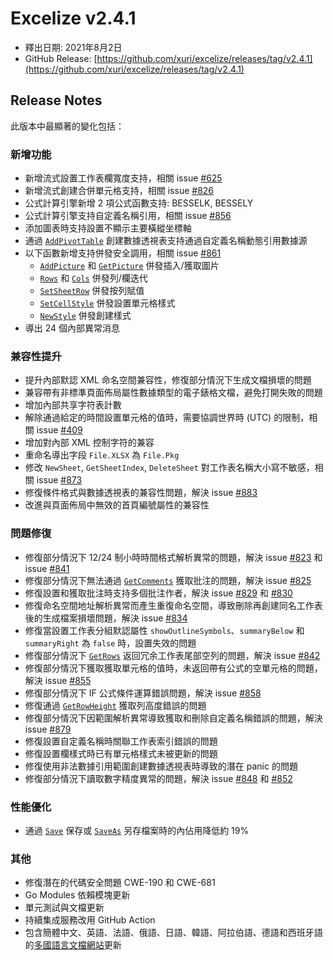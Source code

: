 # Excelize v2.4.1

* 釋出日期: 2021年8月2日
* GitHub Release: [https://github.com/xuri/excelize/releases/tag/v2.4.1](https://github.com/xuri/excelize/releases/tag/v2.4.1)

## Release Notes

此版本中最顯著的變化包括：

### 新增功能

* 新增流式設置工作表欄寬度支持，相關 issue [#625](https://github.com/xuri/excelize/issues/625)
* 新增流式創建合併單元格支持，相關 issue [#826](https://github.com/xuri/excelize/issues/826)
* 公式計算引擎新增 2 項公式函數支持: BESSELK, BESSELY
* 公式計算引擎支持自定義名稱引用，相關 issue [#856](https://github.com/xuri/excelize/issues/856)
* 添加圖表時支持設置不顯示主要橫縱坐標軸
* 通過 [`AddPivotTable`](https://pkg.go.dev/github.com/360EntSecGroup-Skylar/excelize/v2@v2.4.1#File.AddPivotTable) 創建數據透視表支持通過自定義名稱動態引用數據源
* 以下函數新增支持併發安全調用，相關 issue [#861](https://github.com/xuri/excelize/issues/829)
  * [`AddPicture`](https://pkg.go.dev/github.com/360EntSecGroup-Skylar/excelize/v2@v2.4.1#File.AddPicture) 和 [`GetPicture`](https://pkg.go.dev/github.com/360EntSecGroup-Skylar/excelize/v2@v2.4.1#File.GetPicture) 併發插入/獲取圖片
  * [`Rows`](https://pkg.go.dev/github.com/360EntSecGroup-Skylar/excelize/v2@v2.4.1#File.Rows) 和 [`Cols`](https://pkg.go.dev/github.com/360EntSecGroup-Skylar/excelize/v2@v2.4.1#File.Cols) 併發列/欄迭代
  * [`SetSheetRow`](https://pkg.go.dev/github.com/360EntSecGroup-Skylar/excelize/v2@v2.4.1#File.SetSheetRow) 併發按列賦值
  * [`SetCellStyle`](https://pkg.go.dev/github.com/360EntSecGroup-Skylar/excelize/v2@v2.4.1#File.SetCellStyle) 併發設置單元格樣式
  * [`NewStyle`](https://pkg.go.dev/github.com/360EntSecGroup-Skylar/excelize/v2@v2.4.1#File.NewStyle) 併發創建樣式
* 導出 24 個內部異常消息

### 兼容性提升

* 提升內部默認 XML 命名空間兼容性，修復部分情況下生成文檔損壞的問題
* 兼容帶有非標準頁面佈局屬性數據類型的電子錶格文檔，避免打開失敗的問題
* 增加內部共享字符表計數
* 解除通過給定的時間設置單元格的值時，需要協調世界時 (UTC) 的限制，相關 issue [#409](https://github.com/xuri/excelize/issues/409)
* 增加對內部 XML 控制字符的兼容
* 重命名導出字段 `File.XLSX` 為 `File.Pkg`
* 修改 `NewSheet`, `GetSheetIndex`, `DeleteSheet` 對工作表名稱大小寫不敏感，相關 issue [#873](https://github.com/xuri/excelize/issues/873)
* 修復條件格式與數據透視表的兼容性問題，解決 issue [#883](https://github.com/xuri/excelize/issues/883)
* 改進與頁面佈局中無效的首頁編號屬性的兼容性

### 問題修復

* 修復部分情況下 12/24 制小時時間格式解析異常的問題，解決 issue [#823](https://github.com/xuri/excelize/issues/823) 和 issue [#841](https://github.com/xuri/excelize/issues/841)
* 修復部分情況下無法通過 [`GetComments`](https://pkg.go.dev/github.com/360EntSecGroup-Skylar/excelize/v2@v2.4.1#File.GetComments) 獲取批注的問題，解決 issue [#825](https://github.com/xuri/excelize/issues/825)
* 修復設置和獲取批注時支持多個批注作者，解決 issue [#829](https://github.com/xuri/excelize/issues/829) 和 [#830](https://github.com/xuri/excelize/issues/830)
* 修復命名空間地址解析異常而產生重復命名空間，導致刪除再創建同名工作表後的生成檔案損壞問題，解決 issue [#834](https://github.com/xuri/excelize/issues/834)
* 修復當設置工作表分組默認屬性 `showOutlineSymbols`、`summaryBelow` 和 `summaryRight` 為 `false` 時，設置失效的問題
* 修復部分情況下 [`GetRows`](https://pkg.go.dev/github.com/360EntSecGroup-Skylar/excelize/v2@v2.4.1#File.GetRows) 返回冗余工作表尾部空列的問題，解決 issue [#842](https://github.com/xuri/excelize/issues/842)
* 修復部分情況下獲取獲取單元格的值時，未返回帶有公式的空單元格的問題，解決 issue [#855](https://github.com/xuri/excelize/issues/855)
* 修復部分情況下 IF 公式條件運算錯誤問題，解決 issue [#858](https://github.com/xuri/excelize/issues/858)
* 修復通過 [`GetRowHeight`](https://pkg.go.dev/github.com/360EntSecGroup-Skylar/excelize/v2@v2.4.1#File.GetRowHeight) 獲取列高度錯誤的問題
* 修復部分情況下因範圍解析異常導致獲取和刪除自定義名稱錯誤的問題，解決 issue [#879](https://github.com/xuri/excelize/issues/879)
* 修復設置自定義名稱時關聯工作表索引錯誤的問題
* 修復設置欄樣式時已有單元格樣式未被更新的問題
* 修復使用非法數據引用範圍創建數據透視表時導致的潛在 panic 的問題
* 修復部分情況下讀取數字精度異常的問題，解決 issue [#848](https://github.com/xuri/excelize/issues/848) 和 [#852](https://github.com/xuri/excelize/issues/852)

### 性能優化

* 通過 [`Save`](https://pkg.go.dev/github.com/360EntSecGroup-Skylar/excelize/v2@v2.4.1#File.Save) 保存或 [`SaveAs`](https://pkg.go.dev/github.com/360EntSecGroup-Skylar/excelize/v2@v2.4.1#File.SaveAs) 另存檔案時的內佔用降低約 19%

### 其他

* 修復潛在的代碼安全問題 CWE-190 和 CWE-681
* Go Modules 依賴模塊更新
* 單元測試與文檔更新
* 持續集成服務改用 GitHub Action
* 包含簡體中文、英語、法語、俄語、日語、韓語、阿拉伯語、德語和西班牙語的[多國語言文檔網站](https://xuri.me/excelize)更新
